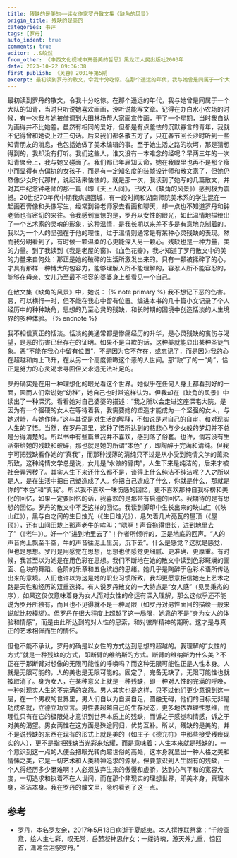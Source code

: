 ```yaml
---
title: 残缺的是美的——读女作家罗丹散文集《缺角的风景》
origin_title: 残缺的是美的
categories: 书评
tags: [罗丹]
auto_indent: true
comments: true
editor: ..&皎然
from_other: 《中西文化视域中真善美的哲思》黑龙江人民出版社2003年
date: 2023-10-22 09:36:38
first_publish: 《芙蓉》2001年第5期
excerpt: 最初读到罗丹的散文，令我十分吃惊。在那个遥远的年代，我与她曾是同属于一个大队的知青，当时只听说她喜欢画画，没听说能写文章。记得在办白水小农场的时候，有一次我与她被借调到大田林场帮人家画宣传画，干了一个星期，当时我自认为画得并不比她差。虽然有相同的爱好，但都是有点羞怯的沉默寡言的青年，我就不记得曾和她说上过三句话。后来我们都各散五方了，只在春节回长沙时听到一些知青朋友的消息，也包括她做了美术编辑的事。至于她生活之路的坎坷，那是猜想得到的，我却没有打听。我们这些人，谁又没有一本难念的经呢？早两三年的一次知青聚会上，我与她又碰面了。我们都已年届知天命，她在我眼里也再不是那个瘦小而显得有点偏执的女孩子，而是有一定知名度的装帧设计师和散文家了，但她仍然像少女时代那样，说起话来怯怯的。
---
```

最初读到罗丹的散文，令我十分吃惊。在那个遥远的年代，我与她曾是同属于一个大队的知青，当时只听说她喜欢画画，没听说能写文章。记得在办白水小农场的时候，有一次我与她被借调到大田林场帮人家画宣传画，干了一个星期，当时我自认为画得并不比她差。虽然有相同的爱好，但都是有点羞怯的沉默寡言的青年，我就不记得曾和她说上过三句话。后来我们都各散五方了，只在春节回长沙时听到一些知青朋友的消息，也包括她做了美术编辑的事。至于她生活之路的坎坷，那是猜想得到的，我却没有打听。我们这些人，谁又没有一本难念的经呢？早两三年的一次知青聚会上，我与她又碰面了。我们都已年届知天命，她在我眼里也再不是那个瘦小而显得有点偏执的女孩子，而是有一定知名度的装帧设计师和散文家了，但她仍然像少女时代那样，说起话来怯怯的。就是那一次，我读到了她写的几篇散文，并对其中纪念钟老师的那一篇（即《天上人间》，已收入《缺角的风景》）感到极为震撼。20世纪70年代中期我病退回城，有一段时间和湖南师院美术系的学生混在一起画石膏像和头像写生，经常到钟老师家去看画和聊天，却一点也不知道罗丹和钟老师也有密切的来往。令我感到震惊的是，罗丹以女性的眼光，如此温情地描绘出了一个艺术家的灵魂的形象，这种温情，是我长期以来差不多是有意地克制着的。我以为一个人的坚强在于他的理性，过于温情则通常是有某种心灵残缺的表现。然而我分明看到了，有时候一颗温柔的心更能深入另一颗心。残缺也是一种力量，美的力量。到了我读到《我是老屋的窗》、《血色花瓣》，我才知道了罗丹散文中的美的力量来自何处：那正是她的破碎的生活所激发出来的。只有一颗被揉碎了的心，才具有那样一种博大的包容力，能够理解人所不能理解的，容忍人所不能容忍的，能够在母亲、女儿乃至最不相容的婆婆身上都看见一个自己。

在散文集《缺角的风景》中，她说：
{% note primary %}
我不想记下恶的伤害。恶，可以横行一时，但不能在我心中留有位置。编进本书的几十篇小文记录了个人经历中的种种缺角，思想的乃至心灵的残缺，和长时期的困境中创造恬淡的人生境界的多种体验。
{% endnote %}

我不相信真正的恬淡。恬淡的美通常都是惨痛经历的升华，是心灵残缺的哀伤与渴望，是恶的伤害已经存在的证明。如果不是自欺的话，这种美就能显出某种圣徒气象。恶“不能在我心中留有位置”，不是因为它不存在，或忘记了，而是因为我的心在超越和向上飞升，在从另一个高度俯瞰这个恶的人世间。那“缺”了的一“角”，恰正是努力的心灵渴求寻回但又永远无法补足的。

罗丹确实是在用一种理想化的眼光看这个世界。她似乎在任何人身上都看到好的一面，因而人们常说她“幼稚”，她自己也时常这样认为。但我却在《缺角的风景》中读出了一种深沉。看看她对自己婆婆的描述：“我之所以会走进这座深宅大院，是因为有一个强硬的女人在等待着我，我需要她的塑造才能成为一个坚强的女人，与她对峙，与她作伴。”这与其说是对生活的解释，不如说是对自己的自审，和对现实人生的了悟。当然，在罗丹那里，这种了悟所达到的慈悲心与少女般的梦幻并不总是分得清楚的。所以书中有些篇章我并不喜欢，感到落了俗套。也许，倘若没有生活带给她的残缺和破碎，那也就是她的所谓“本色”了，即陶醉于完满和清纯。但我宁可把残缺看作她的“真我”，而那种浅薄的清纯只不过是从小受到纯情文学的薰染所致，这种纯情文学总是说，女儿是“水做的骨肉”，人生下来是纯洁的，后来才被社会弄污秽了。其实人生下来还什么都不是，谈得上什么纯洁不纯洁呢？人之所以是人，是在生活中把自己塑造成了人。你把自己造成了什么，你就是什么，那就是你的“本色”和“真我”。所以我不喜欢一味伤感的回忆，更不喜欢那种自我标榜和美化的回忆，如果一定要回忆的话，我喜欢的是那带有启迪的回忆。我期待的是有思想的回忆。罗丹的散文中不乏这样的回忆。我读到脚印中生长出来的映山红（《映山红》），黑与白之间的生日烛光（《生日烛光》），悬欠着几片亮瓦的屋顶（《屋顶》），还有山间田垅上那声老牛的哞叫：“嗯啊！声音拖得很长，进到地里去了”（《老牛》）。好一个“进到地里去了”！作者所倾听的，正是地底的回声。“人的声音向上飘至半空，牛的声音往泥土里沉，沉下去”。什么是感觉？这就是感觉，但也是思想。罗丹是用感觉在思想，思想也使感觉更细腻、更准确、更厚重。有时候，我甚至以为她是在用色彩在思想。我们不断地在她的散文中读到色彩斑斓的画面、色块的舞蹈、色阶的乐章和五色缤纷的思绪。她几乎是陶醉于色彩术语所传达出来的意境。人们也许以为这是她的职业习惯所致，我却更愿意相信她走上艺术之路是天性和经历的双重选择。有人说罗丹散文的一大特点是“女人感”（见吴秉杰的序），如果这仅仅意味着身为女人而对女性的命运有深入理解，那么这似乎还不能说为罗丹所独有，而且也不见得就不是一种局限（如罗丹对男性面目的描绘一般来说就比较模糊）。但罗丹在很大程度上超越了这一局限，她靠的不是“身为女人的体验和情感”，而是由此所达到的对人性的思索，和对彼岸精神的期盼。这才是与真正的艺术相伴而生的情怀。

但也不能不承认，罗丹的确是以女性的方式达到思想的超越的。我理解的“女性的方式”就是一种残缺的方式，即断臂的维纳斯的方式。断臂的维纳斯为什么美？不正在于那断臂对想像的无限可能性的呼唤吗？而这种无限可能性正是人性本身。人就是无限可能的，人的美也是无限可能的。固定了，完备无缺了，无限可能性也就被取消了。身为女人，在某种意义上就是一种残缺，即一种对人性的完满的呼唤，一种对现实人生的不完满的哀怨。男人其实也是这样，只不过他们更少意识到这一层，在一个男权的世界里，男人们自以为自满自足，圆融无碍，他们的目标无非是功成名就，立德立功立言。男性要超越自己的生存状态，更多地依靠理性思维，而理性只有在它的极限处才意识到世界本质上的残缺，而诉之于感觉和情感，诉之于对美的渴望。男女两性在这方面是殊途同归，优势互补。所以，残缺的是美的，并不是说残缺的东西在现有的形式上就是美的（如庄子《德充符》中那些接受残疾现实的人），更不是指把残缺当光彩来炫耀，而是意味着：人生本来就是残缺的，一个意识到这一点的人便会把眼光转向超世俗的高处，这本身就显出一种人格之美和情愫之美，它是一切艺术和人类精神追求的源泉。但要意识到人生固有的残缺，一个人得经历多少磨难啊！人必须放弃生来的傲慢和虚骄，达到心气平和的宽容大度，一切追求和执着不在人世间，而在那个非现实的理想世界，即美本身，真理本身，圣洁本身。我在罗丹的散文里，隐约看到了这一点。
## 参考
- 罗丹，本名罗友余，2017年5月13日病逝于夏威夷。本人撰挽联祭奠：“千般画意，绘人生七彩，叹无常，岳麓凝神思作女；一缕诗魂，游天外九重，惊回首，潇湘含泪祭罗丹。”
